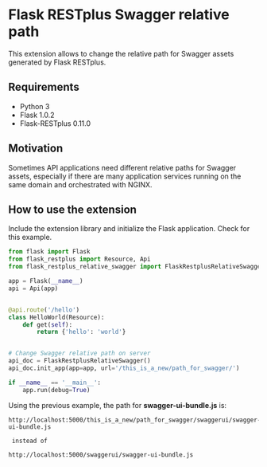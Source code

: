 # Flask RESTplus Swagger relative path
This extension allows to change the relative path for Swagger assets generated by Flask RESTplus. 

## Requirements
* Python 3
* Flask 1.0.2
* Flask-RESTplus 0.11.0

## Motivation
Sometimes API applications need different relative paths for Swagger assets, especially if there are many application services running on the same domain and orchestrated with NGINX.

## How to use the extension
Include the extension library and initialize the Flask application. Check for this example.

```python
from flask import Flask
from flask_restplus import Resource, Api
from flask_restplus_relative_swagger import FlaskRestplusRelativeSwagger

app = Flask(__name__)
api = Api(app)


@api.route('/hello')
class HelloWorld(Resource):
    def get(self):
        return {'hello': 'world'}


# Change Swagger relative path on server
api_doc = FlaskRestplusRelativeSwagger()
api_doc.init_app(app=app, url='/this_is_a_new/path_for_swagger/')

if __name__ == '__main__':
    app.run(debug=True)
```

Using the previous example, the path for **swagger-ui-bundle.js** is: 

```
http://localhost:5000/this_is_a_new/path_for_swagger/swaggerui/swagger-ui-bundle.js

 instead of

http://localhost:5000/swaggerui/swagger-ui-bundle.js
``` 